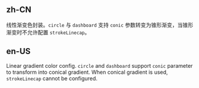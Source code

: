 ## zh-CN

线性渐变色封装。`circle` 与 `dashboard` 支持 `conic` 参数转变为锥形渐变，当锥形渐变时不允许配置 `strokeLinecap`。

## en-US

Linear gradient color config. `circle` and `dashboard` support `conic` parameter to transform into conical gradient. When conical gradient is used, `strokeLinecap` cannot be configured.

